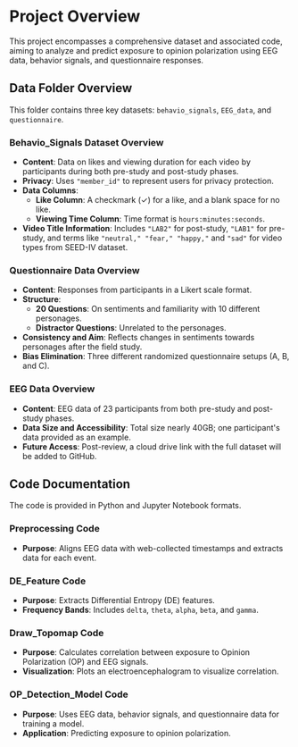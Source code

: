 # Project Overview

This project encompasses a comprehensive dataset and associated code, aiming to analyze and predict exposure to opinion polarization using EEG data, behavior signals, and questionnaire responses.

## Data Folder Overview

This folder contains three key datasets: `behavio_signals`, `EEG_data`, and `questionnaire`. 

### Behavio_Signals Dataset Overview

- **Content**: Data on likes and viewing duration for each video by participants during both pre-study and post-study phases.
- **Privacy**: Uses `"member_id"` to represent users for privacy protection.
- **Data Columns**:
  - **Like Column**: A checkmark (✓) for a like, and a blank space for no like.
  - **Viewing Time Column**: Time format is `hours:minutes:seconds`.
- **Video Title Information**: Includes `"LAB2"` for post-study, `"LAB1"` for pre-study, and terms like `"neutral," "fear," "happy,"` and `"sad"` for video types from SEED-IV dataset.

### Questionnaire Data Overview

- **Content**: Responses from participants in a Likert scale format.
- **Structure**:
  - **20 Questions**: On sentiments and familiarity with 10 different personages.
  - **Distractor Questions**: Unrelated to the personages.
- **Consistency and Aim**: Reflects changes in sentiments towards personages after the field study.
- **Bias Elimination**: Three different randomized questionnaire setups (A, B, and C).

### EEG Data Overview

- **Content**: EEG data of 23 participants from both pre-study and post-study phases.
- **Data Size and Accessibility**: Total size nearly 40GB; one participant's data provided as an example.
- **Future Access**: Post-review, a cloud drive link with the full dataset will be added to GitHub.

## Code Documentation

The code is provided in Python and Jupyter Notebook formats.

### Preprocessing Code

- **Purpose**: Aligns EEG data with web-collected timestamps and extracts data for each event.

### DE_Feature Code

- **Purpose**: Extracts Differential Entropy (DE) features.
- **Frequency Bands**: Includes `delta`, `theta`, `alpha`, `beta`, and `gamma`.

### Draw_Topomap Code

- **Purpose**: Calculates correlation between exposure to Opinion Polarization (OP) and EEG signals.
- **Visualization**: Plots an electroencephalogram to visualize correlation.

### OP_Detection_Model Code

- **Purpose**: Uses EEG data, behavior signals, and questionnaire data for training a model.
- **Application**: Predicting exposure to opinion polarization.
